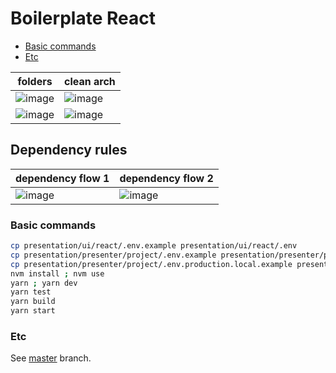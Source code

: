 # Boilerplate React

- [Basic commands](#basic-commands)
- [Etc](#etc)

| folders                                                                                                        | clean arch                                                                                                     |
| -------------------------------------------------------------------------------------------------------------- | -------------------------------------------------------------------------------------------------------------- |
| ![image](https://user-images.githubusercontent.com/2935122/126218879-3ae7766a-f18b-464b-a471-79bc3aaab70c.png) | ![image](https://user-images.githubusercontent.com/2935122/115903944-946a8780-a43a-11eb-8f7b-1dcdb7a8602f.png) |
| ![image](https://user-images.githubusercontent.com/2935122/126219703-e103c678-a395-479e-a1fc-a916854b0e3e.png) | ![image](https://user-images.githubusercontent.com/2935122/115903944-946a8780-a43a-11eb-8f7b-1dcdb7a8602f.png) |

## Dependency rules

| dependency flow 1                                                                                              | dependency flow 2                                                                                              |
| -------------------------------------------------------------------------------------------------------------- | -------------------------------------------------------------------------------------------------------------- |
| ![image](https://user-images.githubusercontent.com/2935122/115903958-9896a500-a43a-11eb-8663-50b6798d15cd.png) | ![image](https://user-images.githubusercontent.com/2935122/115903965-9af8ff00-a43a-11eb-9e68-8b8d31423b71.png) |

### Basic commands

```bash
cp presentation/ui/react/.env.example presentation/ui/react/.env
cp presentation/presenter/project/.env.example presentation/presenter/project/.env
cp presentation/presenter/project/.env.production.local.example presentation/presenter/project/.env.production.local
nvm install ; nvm use
yarn ; yarn dev
yarn test
yarn build
yarn start
```

### Etc

See [master](https://github.com/jefferson-william/boilerplate-react) branch.
